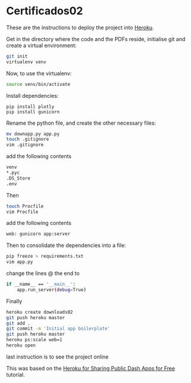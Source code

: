 # Certificados02

These are the instructions to deploy the project into [Heroku](https://www.heroku.com/). 

Get in the directory where the code and the PDFs reside, initialise git and create a virtual environment:
```bash
git init
virtualenv venv
```
Now, to use the virtualenv:
```bash
source venv/bin/activate
```
Install dependencies:
``` pip install dash
pip install plotly
pip install gunicorn
```
Rename the python file, and create the other necessary files:
```bash
mv downapp.py app.py
touch .gitignore
vim .gitignore
```
add the following contents
```bash
venv
*.pyc
.DS_Store
.env
```
Then
```bash
touch Procfile
vim Procfile
```
add the following contents
```bash
web: gunicorn app:server
```
Then to consolidate the dependencies into a file:
```bash
pip freeze > requirements.txt
vim app.py
```
change the lines @ the end to
```bash
if __name__ == '__main__':
    app.run_server(debug=True) 
```
Finally
```bash
heroku create downloads02
git push heroku master
git add .
git commit -m 'Initial app boilerplate'
git push heroku master
heroku ps:scale web=1
heroku open
```
last instruction is to see the project online

This was based on the [Heroku for Sharing Public Dash Apps for Free](https://dash.plotly.com/deployment) tutorial.
